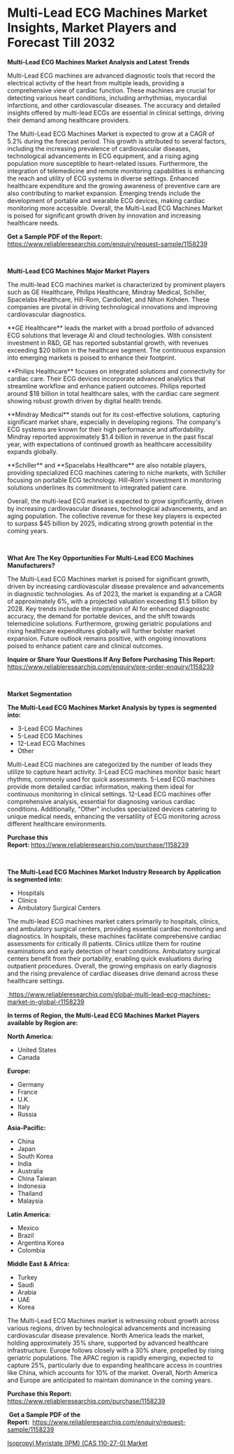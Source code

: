 <p><h1>Multi-Lead ECG Machines Market Insights, Market Players and Forecast Till 2032</h1></p><p><strong>Multi-Lead ECG Machines Market Analysis and Latest Trends</strong></p>
<p><p>Multi-Lead ECG machines are advanced diagnostic tools that record the electrical activity of the heart from multiple leads, providing a comprehensive view of cardiac function. These machines are crucial for detecting various heart conditions, including arrhythmias, myocardial infarctions, and other cardiovascular diseases. The accuracy and detailed insights offered by multi-lead ECGs are essential in clinical settings, driving their demand among healthcare providers.</p><p>The Multi-Lead ECG Machines Market is expected to grow at a CAGR of 5.2% during the forecast period. This growth is attributed to several factors, including the increasing prevalence of cardiovascular diseases, technological advancements in ECG equipment, and a rising aging population more susceptible to heart-related issues. Furthermore, the integration of telemedicine and remote monitoring capabilities is enhancing the reach and utility of ECG systems in diverse settings. Enhanced healthcare expenditure and the growing awareness of preventive care are also contributing to market expansion. Emerging trends include the development of portable and wearable ECG devices, making cardiac monitoring more accessible. Overall, the Multi-Lead ECG Machines Market is poised for significant growth driven by innovation and increasing healthcare needs.</p></p>
<p><strong>Get a Sample PDF of the Report:&nbsp;</strong> <a href="https://www.reliableresearchiq.com/enquiry/request-sample/1158239?utm_campaign=3128&utm_medium=2&utm_source=Github&utm_content=ia&utm_term=21032025&utm_id=multi-lead-ecg-machines">https://www.reliableresearchiq.com/enquiry/request-sample/1158239</a></p>
<p>&nbsp;</p>
<p><strong>Multi-Lead ECG Machines Major Market Players</strong></p>
<p><p>The multi-lead ECG machines market is characterized by prominent players such as GE Healthcare, Philips Healthcare, Mindray Medical, Schiller, Spacelabs Healthcare, Hill-Rom, CardioNet, and Nihon Kohden. These companies are pivotal in driving technological innovations and improving cardiovascular diagnostics.</p><p>**GE Healthcare** leads the market with a broad portfolio of advanced ECG solutions that leverage AI and cloud technologies. With consistent investment in R&D, GE has reported substantial growth, with revenues exceeding $20 billion in the healthcare segment. The continuous expansion into emerging markets is poised to enhance their footprint.</p><p>**Philips Healthcare** focuses on integrated solutions and connectivity for cardiac care. Their ECG devices incorporate advanced analytics that streamline workflow and enhance patient outcomes. Philips reported around $18 billion in total healthcare sales, with the cardiac care segment showing robust growth driven by digital health trends.</p><p>**Mindray Medical** stands out for its cost-effective solutions, capturing significant market share, especially in developing regions. The company's ECG systems are known for their high performance and affordability. Mindray reported approximately $1.4 billion in revenue in the past fiscal year, with expectations of continued growth as healthcare accessibility expands globally.</p><p>**Schiller** and **Spacelabs Healthcare** are also notable players, providing specialized ECG machines catering to niche markets, with Schiller focusing on portable ECG technology. Hill-Rom's investment in monitoring solutions underlines its commitment to integrated patient care.</p><p>Overall, the multi-lead ECG market is expected to grow significantly, driven by increasing cardiovascular diseases, technological advancements, and an aging population. The collective revenue for these key players is expected to surpass $45 billion by 2025, indicating strong growth potential in the coming years.</p></p>
<p>&nbsp;</p>
<p><strong>What Are The Key Opportunities For Multi-Lead ECG Machines Manufacturers?</strong></p>
<p><p>The Multi-Lead ECG Machines market is poised for significant growth, driven by increasing cardiovascular disease prevalence and advancements in diagnostic technologies. As of 2023, the market is expanding at a CAGR of approximately 6%, with a projected valuation exceeding $1.5 billion by 2028. Key trends include the integration of AI for enhanced diagnostic accuracy, the demand for portable devices, and the shift towards telemedicine solutions. Furthermore, growing geriatric populations and rising healthcare expenditures globally will further bolster market expansion. Future outlook remains positive, with ongoing innovations poised to enhance patient care and clinical outcomes.</p></p>
<p><strong>Inquire or Share Your Questions If Any Before Purchasing This Report:</strong> <a href="https://www.reliableresearchiq.com/enquiry/pre-order-enquiry/1158239?utm_campaign=3128&utm_medium=2&utm_source=Github&utm_content=ia&utm_term=21032025&utm_id=multi-lead-ecg-machines">https://www.reliableresearchiq.com/enquiry/pre-order-enquiry/1158239</a></p>
<p>&nbsp;</p>
<p><strong>Market Segmentation</strong></p>
<p><strong>The Multi-Lead ECG Machines Market Analysis by types is segmented into:</strong></p>
<p><ul><li>3-Lead ECG Machines</li><li>5-Lead ECG Machines</li><li>12-Lead ECG Machines</li><li>Other</li></ul></p>
<p><p>Multi-Lead ECG machines are categorized by the number of leads they utilize to capture heart activity. 3-Lead ECG machines monitor basic heart rhythms, commonly used for quick assessments. 5-Lead ECG machines provide more detailed cardiac information, making them ideal for continuous monitoring in clinical settings. 12-Lead ECG machines offer comprehensive analysis, essential for diagnosing various cardiac conditions. Additionally, "Other" includes specialized devices catering to unique medical needs, enhancing the versatility of ECG monitoring across different healthcare environments.</p></p>
<p><strong>Purchase this Report:&nbsp;</strong><a href="https://www.reliableresearchiq.com/purchase/1158239?utm_campaign=3128&utm_medium=2&utm_source=Github&utm_content=ia&utm_term=21032025&utm_id=multi-lead-ecg-machines">https://www.reliableresearchiq.com/purchase/1158239</a></p>
<p>&nbsp;</p>
<p><strong>The Multi-Lead ECG Machines Market Industry Research by Application is segmented into:</strong></p>
<p><ul><li>Hospitals</li><li>Clinics</li><li>Ambulatory Surgical Centers</li></ul></p>
<p><p>The multi-lead ECG machines market caters primarily to hospitals, clinics, and ambulatory surgical centers, providing essential cardiac monitoring and diagnostics. In hospitals, these machines facilitate comprehensive cardiac assessments for critically ill patients. Clinics utilize them for routine examinations and early detection of heart conditions. Ambulatory surgical centers benefit from their portability, enabling quick evaluations during outpatient procedures. Overall, the growing emphasis on early diagnosis and the rising prevalence of cardiac diseases drive demand across these healthcare settings.</p></p>
<p><a href="https://www.reliableresearchiq.com/global-multi-lead-ecg-machines-market-in-global-r1158239?utm_campaign=3128&utm_medium=2&utm_source=Github&utm_content=ia&utm_term=21032025&utm_id=multi-lead-ecg-machines">&nbsp;https://www.reliableresearchiq.com/global-multi-lead-ecg-machines-market-in-global-r1158239</a></p>
<p><strong>In terms of Region, the Multi-Lead ECG Machines Market Players available by Region are:</strong></p>
<p>
    <p> <strong> North America: </strong>
        <ul>
            <li>United States</li>
            <li>Canada</li>
        </ul>
        </p> 
    <p> <strong> Europe: </strong>
        <ul>
            <li>Germany</li>
            <li>France</li>
            <li>U.K.</li>
            <li>Italy</li>
            <li>Russia</li>
        </ul>
        </p> 
    <p> <strong> Asia-Pacific: </strong>
        <ul>
            <li>China</li>
            <li>Japan</li>
            <li>South Korea</li>
            <li>India</li>
            <li>Australia</li>
            <li>China Taiwan</li>
            <li>Indonesia</li>
            <li>Thailand</li>
            <li>Malaysia</li>
        </ul>
        </p> 
    <p> <strong> Latin America: </strong>
        <ul>
            <li>Mexico</li>
            <li>Brazil</li>
            <li>Argentina Korea</li>
            <li>Colombia</li>
        </ul>
        </p> 
    <p> <strong> Middle East & Africa: </strong>
        <ul>
            <li>Turkey</li>
            <li>Saudi</li>
            <li>Arabia</li>
            <li>UAE</li>
            <li>Korea</li>
        </ul>
    </p>
    </p>
<p><p>The Multi-Lead ECG Machines market is witnessing robust growth across various regions, driven by technological advancements and increasing cardiovascular disease prevalence. North America leads the market, holding approximately 35% share, supported by advanced healthcare infrastructure. Europe follows closely with a 30% share, propelled by rising geriatric populations. The APAC region is rapidly emerging, expected to capture 25%, particularly due to expanding healthcare access in countries like China, which accounts for 10% of the market. Overall, North America and Europe are anticipated to maintain dominance in the coming years.</p></p>
<p><strong>Purchase this Report: </strong><a href="https://www.reliableresearchiq.com/purchase/1158239?utm_campaign=3128&utm_medium=2&utm_source=Github&utm_content=ia&utm_term=21032025&utm_id=multi-lead-ecg-machines">https://www.reliableresearchiq.com/purchase/1158239</a></p>
<p>&nbsp;<strong>Get a Sample PDF of the Report:&nbsp;&nbsp;</strong><a href="https://www.reliableresearchiq.com/enquiry/request-sample/1158239?utm_campaign=3128&utm_medium=2&utm_source=Github&utm_content=ia&utm_term=21032025&utm_id=multi-lead-ecg-machines">https://www.reliableresearchiq.com/enquiry/request-sample/1158239</a></p>
<p><strong></strong></p>
<p><p><a href="https://github.com/shadnfamoza/Market-Research-Report-List-1/blob/main/isopropyl-myristate-ipm-cas-110-27-0-market.md?utm_campaign=3128&utm_medium=2&utm_source=Github&utm_content=ia&utm_term=21032025&utm_id=multi-lead-ecg-machines">Isopropyl Myristate (IPM) (CAS 110-27-0) Market</a></p></p>